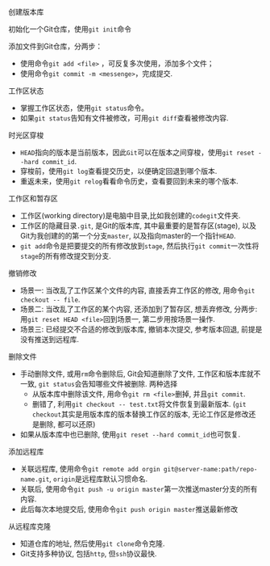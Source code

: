 创建版本库

初始化一个Git仓库，使用`git init`命令

添加文件到Git仓库，分两步：

* 使用命令`git add <file>` ，可反复多次使用，添加多个文件；
* 使用命令`git commit -m <messenge>`，完成提交.



工作区状态

* 掌握工作区状态，使用`git status`命令。
* 如果`git status`告知有文件被修改，可用`git diff`查看被修改内容.



时光区穿梭

* `HEAD`指向的版本是当前版本，因此`Git`可以在版本之间穿梭，使用`git reset --hard commit_id`.
* 穿梭前，使用`git log`查看提交历史，以便确定回退到哪个版本.
* 重返未来，使用`git relog`看看命令历史，查看要回到未来的哪个版本.

工作区和暂存区
* 工作区(working directory)是电脑中目录,比如我创建的`codegit`文件夹.
* 工作区的隐藏目录`.git`, 是Git的版本库, 其中最重要的是暂存区(stage), 以及Git为我创建的的第一个分支`master`, 以及指向master的一个指针`HEAD`.
* `git add`命令是把要提交的所有修改放到`stage`, 然后执行`git commit`一次性将`stage`的所有修改提交到分支.

撤销修改
* 场景一: 当改乱了工作区某个文件的内容, 直接丢弃工作区的修改, 用命令`git checkout -- file`.
* 场景二: 当改乱了工作区的某个内容, 还添加到了暂存区, 想丢弃修改, 分两步: 用`git reset HEAD <file>`回到场景一, 第二步用按场景一操作.
* 场景三: 已经提交不合适的修改到版本库, 撤销本次提交, 参考版本回退, 前提是没有推送到远程库.
 
 
删除文件
* 手动删除文件, 或用`rm`命令删除后, Git会知道删除了文件, 工作区和版本库就不一致, `git status`会告知哪些文件被删除. 两种选择
  * 从版本库中删除该文件, 用命令`git rm <file>`删掉, 并且`git commit`.
  * 删错了, 利用`git checkout -- test.txt`将文件恢复到最新版本. (`git checkout`其实是用版本库的版本替换工作区的版本, 无论工作区是修改还是删除, 都可以还原)
* 如果从版本库中也已删除, 使用`git reset --hard commit_id`也可恢复.

添加远程库
* 关联远程库, 使用命令`git remote add orgin git@server-name:path/repo-name.git`, `origin`是远程库默认习惯命名.
* 关联后, 使用命令`git push -u origin master`第一次推送master分支的所有内容.
* 此后每次本地提交后, 使用命令`git push origin master`推送最新修改

从远程库克隆
* 知道仓库的地址, 然后使用`git clone`命令克隆.
* Git支持多种协议, 包括`http`, 但`ssh`协议最快.
